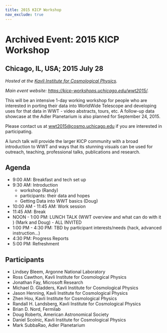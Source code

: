```yaml
---
title: 2015 KICP Workshop
nav_exclude: true
---
```


# Archived Event: 2015 KICP Workshop

## Chicago, IL, USA; 2015 July 28

*Hosted at the
 [Kavli Institute for Cosmological Physics](https://kicp.uchicago.edu/).*

*Main event website: <https://kicp-workshops.uchicago.edu/wwt2015/>.*

This will be an intensive 1-day working workshop for people who are interested
in porting their data into WorldWide Telescope and developing uses for that
data in WWT - video abstracts, tours, etc. A follow-up data showcase at the
Adler Planetarium is also planned for September 24, 2015.

Please contact us at wwt2015@cosmo.uchicago.edu if you are interested in
participating.

A lunch talk will provide the larger KICP community with a broad introduction
to WWT and ways that its stunning visuals can be used for outreach, teaching,
professional talks, publications and research.

## Agenda

- 9:00 AM: Breakfast and tech set up
- 9:30 AM: Introduction
  - workshop (Randy)
  - participants: their data and hopes
  - Getting Data into WWT basics (Doug)
- 10:00 AM - 11:45 AM: Work session
- 11:45 AM: Break
- NOON - 1:00 PM: LUNCH TALK (WWT overview and what can do with it ) (Mark and Doug) - ALL INVITED
- 1:00 PM - 4:30 PM: TBD by participant interests/needs (hack, advanced instruction...)
- 4:30 PM: Progress Reports
- 5:00 PM: Refreshment

## Participants

- Lindsey Bleem, Argonne National Laboratory
- Ross Cawthon, Kavli Institute for Cosmological Physics
- Jonathan Fay, Microsoft Research
- Michael D. Gladders, Kavli Institute for Cosmological Physics
- Jason Henning, Kavli Institute for Cosmological Physics
- Zhen Hou, Kavli Institute for Cosmological Physics
- Randall H. Landsberg, Kavli Institute for Cosmological Physics
- Brian D. Nord, Fermilab
- Doug Roberts, American Astronomical Society
- Daniel Scolnic, Kavli Institute for Cosmological Physics
- Mark SubbaRao, Adler Planetarium
